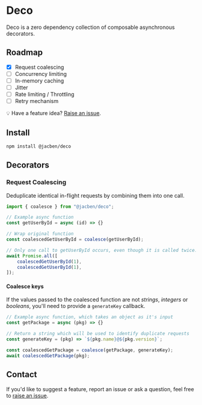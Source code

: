 # Deco
Deco is a zero dependency collection of composable asynchronous decorators.  

## Roadmap
- [x] Request coalescing
- [ ] Concurrency limiting
- [ ] In-memory caching
- [ ] Jitter
- [ ] Rate limiting / Throttling
- [ ] Retry mechanism

💡 Have a feature idea? [Raise an issue](https://github.com/jacob-bennett/deco/issues/new?title=Feature%20request:%20).


## Install
```bash
npm install @jacben/deco
```


## Decorators
### Request Coalescing
Deduplicate identical in-flight requests by combining them into one call.

```javascript
import { coalesce } from "@jacben/deco";

// Example async function
const getUserById = async (id) => {}

// Wrap original function
const coalescedGetUserById = coalesce(getUserById);

// Only one call to getUserById occurs, even though it is called twice.
await Promise.all([
    coalescedGetUserById(1),
    coalescedGetUserById(1),
]); 
```

#### Coalesce keys
If the values passed to the coalesced function are not *strings*, *integers* or *booleans*, you'll need to provide a `generateKey` callback.  

```javascript
// Example async function, which takes an object as it's input
const getPackage = async (pkg) => {}

// Return a string which will be used to identify duplicate requests
const generateKey = (pkg) => `${pkg.name}@${pkg.version}`;

const coalescedGetPackage = coalesce(getPackage, generateKey); 
await coalescedGetPackage(pkg);
```

## Contact
If you'd like to suggest a feature, report an issue or ask a question, feel free to [raise an issue](https://github.com/jacob-bennett/deco/issues/new).
